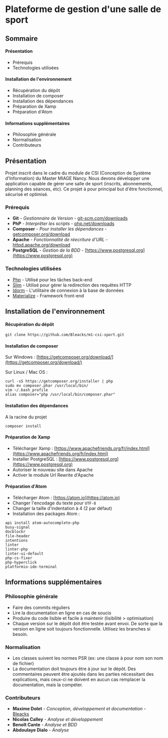 # Plateforme de gestion d'une salle de sport

## Sommaire

#### Présentation
- Prérequis
- Technologies utilisées

#### Installation de l'environnement
- Récupération du dépôt
- Installation de composer
- Installation des dépendances
- Préparation de Xamp
- Préparation d'Atom

#### Informations supplémentaires
- Philosophie générale
- Normalisation
- Contributeurs

## Présentation

Projet inscrit dans le cadre du module de CSI (Conception de Système d'Information) du Master MIAGE Nancy.
Nous devons développer une application capable de gérer une salle de sport (inscrits, abonnements, planning des séances, etc). Ce projet à pour principal but d'être fonctionnel, sécurisé et optimisé.

### Prérequis

* **Git** - *Gestionnaire de Version* - [git-scm.com/downloads](https://git-scm.com/downloads)
* **PhP** - *Interprêter les scripts* - [php.net/downloads](http://php.net/downloads.php)
* **Composer** - *Pour installer les dépendances* - [getcomposer.org/download](https://getcomposer.org/download/)
* **Apache** - *Fonctionnalité de réecriture d'URL* - [httpd.apache.org/download](https://httpd.apache.org/download.cgi)
* **PostgreSQL** - *Gestion de la BDD* - [https://www.postgresql.org](https://www.postgresql.org)

### Technologies utilisées

* [Php](http://php.net/) - Utilisé pour les tâches back-end
* [Slim](https://www.slimframework.com/) - Utilisé pour gérer la redirection des requêtes HTTP
* [Idorm](https://github.com/j4mie/idiorm) - L'utilitaire de connexion à la base de données
* [Materialize](http://materializecss.com/) - Framework front-end

## Installation de l'environnement

#### Récupération du dépôt
```
git clone https://github.com/Bleacks/m1-csi-sport.git
```

#### Installation de composer

Sur Windows : [https://getcomposer.org/download/](https://getcomposer.org/download/)

Sur Linux / Mac OS :
```
curl -sS https://getcomposer.org/installer | php
sudo mv composer.phar /usr/local/bin/
vim ~/.bash_profile
alias composer="php /usr/local/bin/composer.phar"
```

#### Installation des dépendances

A la racine du projet
```
composer install
```

#### Préparation de Xamp

- Télécharger Xamp : [https://www.apachefriends.org/fr/index.html](https://www.apachefriends.org/fr/index.html)
- Installer PostgreSQL : [https://www.postgresql.org](https://www.postgresql.org)
- Autoriser le nouveau site dans Apache
- Activer le module Url Rewrite d'Apache


#### Préparation d'Atom

- Télécharger Atom : [https://atom.io](https://atom.io)
- Changer l'encodage du texte pour `UTF-8`
- Changer la taille d'indentation à 4 (2 par défaut)
- Installation des packages Atom :
```
api install atom-autocomplete-php
busy-signal
docblockr
file-header
intentions
linter
linter-php
linter-ui-default
php-cs-fixer
php-hyperclick
platformio-ide-terminal
```

## Informations supplémentaires
### Philosophie générale
- Faire des commits réguliers
- Lire la documentation en ligne en cas de soucis
- Produire du code lisible et facile à maintenir (lisibilité > optimisation)
- Chaque version sur le dépôt doit être testée avant envoi. De sorte que la version en ligne soit toujours fonctionnelle. Utilisez les branches si besoin.

### Normalisation
- Les classes suivent les normes PSR (ex: une classe à pour nom son nom de fichier)
- La documentation doit toujours être à jour sur le dépôt. Des commentaires peuvent être ajoutés dans les parties nécessitant des explications, mais ceux-ci ne doivent en aucun cas remplacer la documentation, mais la compéter.

### Contributeurs

* **Maxime Dolet** - *Conception, développement et documentation* - [Bleacks](https://github.com/Bleacks)
* **Nicolas Calley** - *Analyse et développement*
* **Benoît Cante** - *Analyse et BDD*
* **Abdoulaye Dialo** - *Analyse*
